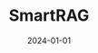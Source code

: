 ---
title: "SmartRAG"
date: 2024-01-01
draft: false
emoji: "🧠"
github_repo: "https://github.com/aymenfurter/smartrag"
description: "A cutting-edge Retrieval-Augmented Generation system leveraging multi-agent architectures and advanced indexing for enhanced AI interactions."
tags: ["Python", "Bicep"]
weight: 10
---